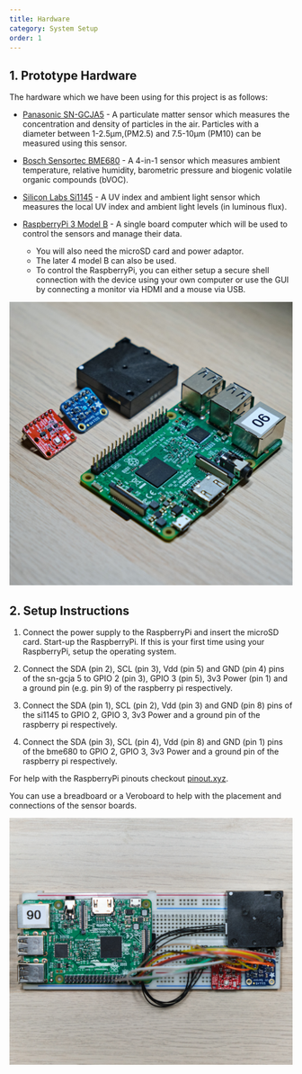 ```yaml
---
title: Hardware
category: System Setup
order: 1
---
```


## 1. Prototype Hardware

The hardware which we have been using for this project is as follows:
-   [Panasonic SN-GCJA5](https://na.industrial.panasonic.com/products/sensors/air-quality-gas-flow-sensors/lineup/laser-type-pm-sensor/series/123557/model/123559) - A particulate matter sensor which measures the concentration and density of particles in the air. Particles with a diameter between 1-2.5µm,(PM2.5) and 7.5-10µm (PM10) can be measured using this sensor.

-   [Bosch Sensortec BME680](https://www.bosch-sensortec.com/products/environmental-sensors/gas-sensors/bme680/) - A 4-in-1 sensor which measures ambient temperature, relative humidity, barometric pressure and biogenic volatile organic compounds (bVOC).

-   [Silicon Labs Si1145](https://www.silabs.com/sensors/optical/si114x) - A UV index and ambient light sensor which measures the local UV index and ambient light levels (in luminous flux).

-   [RaspberryPi 3 Model B](https://www.raspberrypi.org/products/raspberry-pi-3-model-b/) - A single board computer which will be used to control the sensors and manage their data.
	- You will also need the microSD card and power adaptor.
	- The later 4 model B can also be used.
	- To control the RaspberryPi, you can either setup a secure shell connection with the device using your own computer or use the GUI by connecting a monitor via HDMI and a mouse via USB.

<div align = "center">
<img src="/images/DSCF1502_square.jpg">
</div>
<a>
</a>

## 2. Setup Instructions

1. Connect the power supply to the RaspberryPi and insert the microSD card. Start-up the RaspberryPi. If this is your first time using your RaspberryPi, setup the operating system.

2. Connect the SDA (pin 2), SCL (pin 3), Vdd (pin 5) and GND (pin 4) pins of the sn-gcja 5 to GPIO 2 (pin 3), GPIO 3 (pin 5), 3v3 Power (pin 1) and a ground pin (e.g. pin 9) of the raspberry pi respectively.

3. Connect the SDA (pin 1), SCL (pin 2), Vdd (pin 3) and GND (pin 8) pins of the si1145 to GPIO 2, GPIO 3, 3v3 Power and a ground pin of the raspberry pi respectively.

4. Connect the SDA (pin 3), SCL (pin 4), Vdd (pin 8) and GND (pin 1) pins of the bme680 to GPIO 2, GPIO 3, 3v3 Power and a ground pin of the raspberry pi respectively.

For help with the RaspberryPi pinouts checkout [pinout.xyz](https://pinout.xyz/).

You can use a breadboard or a Veroboard to help with the placement and connections of the sensor boards.

<div align = "center">
<img src="/images/DSCF1505_square.jpg">
</div>
<a>
</a>
